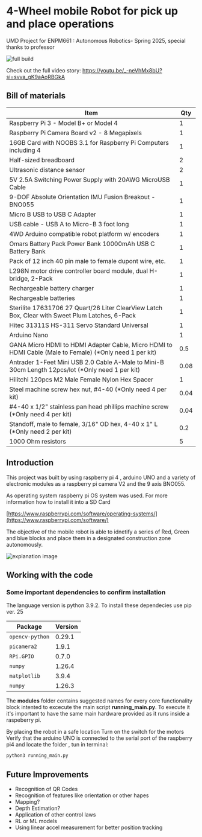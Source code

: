 # 4-Wheel mobile Robot for pick up and place operations
UMD Project for ENPM661 : Autonomous Robotics- Spring 2025, special thanks to professor 

![full build](https://github.com/user-attachments/assets/49b294b8-bce4-47a4-84d3-bde0f857e8a1)

Check out the full video story: https://youtu.be/_-neVhMx8bU?si=svva_gK9aAoRBGkA

##  Bill of materials 
| Item | Qty |
|------|-----|
| Raspberry Pi 3 - Model B+ or Model 4 | 1 |
| Raspberry Pi Camera Board v2 - 8 Megapixels | 1 |
| 16GB Card with NOOBS 3.1 for Raspberry Pi Computers including 4 | 1 |
| Half-sized breadboard | 2 |
| Ultrasonic distance sensor | 2 |
| 5V 2.5A Switching Power Supply with 20AWG MicroUSB Cable | 1 |
| 9-DOF Absolute Orientation IMU Fusion Breakout - BNO055 | 1 |
| Micro B USB to USB C Adapter | 1 |
| USB cable - USB A to Micro-B 3 foot long | 1 |
| 4WD Arduino compatible robot platform w/ encoders | 1 |
| Omars Battery Pack Power Bank 10000mAh USB C Battery Bank | 1 |
| Pack of 12 inch 40 pin male to female dupont wire, etc. | 1 |
| L298N motor drive controller board module, dual H-bridge, 2-Pack | 1 |
| Rechargeable battery charger | 1 |
| Rechargeable batteries | 1 |
| Sterilite 17631706 27 Quart/26 Liter ClearView Latch Box, Clear with Sweet Plum Latches, 6-Pack | 1 |
| Hitec 31311S HS-311 Servo Standard Universal | 1 |
| Arduino Nano | 1 |
| GANA Micro HDMI to HDMI Adapter Cable, Micro HDMI to HDMI Cable (Male to Female) (*Only need 1 per kit) | 0.5 |
| Antrader 1-Feet Mini USB 2.0 Cable A-Male to Mini-B 30cm Length 12pcs/lot (*Only need 1 per kit) | 0.08 |
| Hilitchi 120pcs M2 Male Female Nylon Hex Spacer | 1 |
| Steel machine screw hex nut, #4-40 (*Only need 4 per kit) | 0.04 |
| #4-40 x 1/2" stainless pan head phillips machine screw (*Only need 4 per kit) | 0.04 |
| Standoff, male to female, 3/16" OD hex, 4-40 x 1" L (*Only need 2 per kit) | 0.2 |
| 1000 Ohm resistors | 5 |

## Introduction 

This project was built by using raspberry pi 4 , arduino UNO and a variety of electronic modules as a raspberry pi camera V2 and the 9 axis BNO055.

As operating system raspberry pi OS system was used. For more information how to install it into a SD Card 

[https://www.raspberrypi.com/software/operating-systems/](https://www.raspberrypi.com/software/)

The objective of the mobile robot is able to idnetify a series of Red, Green and blue blocks and place them in a designated construction zone autonomously.

![explanation image](https://github.com/user-attachments/assets/e121adf3-4765-4a3c-a9c9-9a0290bc4769)

## Working with the code

### Some important dependencies to confirm installation

The language version is python 3.9.2. To install these dependecies use pip ver. 25 

| Package             | Version    |
|---------------------|------------|
| `opencv-python`     | 0.29.1     |
| `picamera2`         | 1.9.1      |
| `RPi.GPIO`          | 0.7.0      |
| `numpy`             | 1.26.4     |
| `matplotlib`        | 3.9.4      |
| `numpy`             | 1.26.3     |
            

The **modules** folder contains suggested names for every core functionality block intented to excecute the main script **running_main.py**.
To execute it it's important to have the same main hardware provided as it runs inside a raspeberry pi.

By placing the robot in a safe location
Turn on the switch for the motors
Verify that the arduino UNO is connected to the serial port of the raspberry pi4 
and locate the folder , tun in terminal:

```sh
python3 running_main.py 
```

## Future Improvements
- Recognition of QR Codes
- Recognition of features like orientation or other hapes
- Mapping?
- Depth Estimation?
- Application of other control laws
- RL or ML models
- Using linear accel measurement for better position tracking
